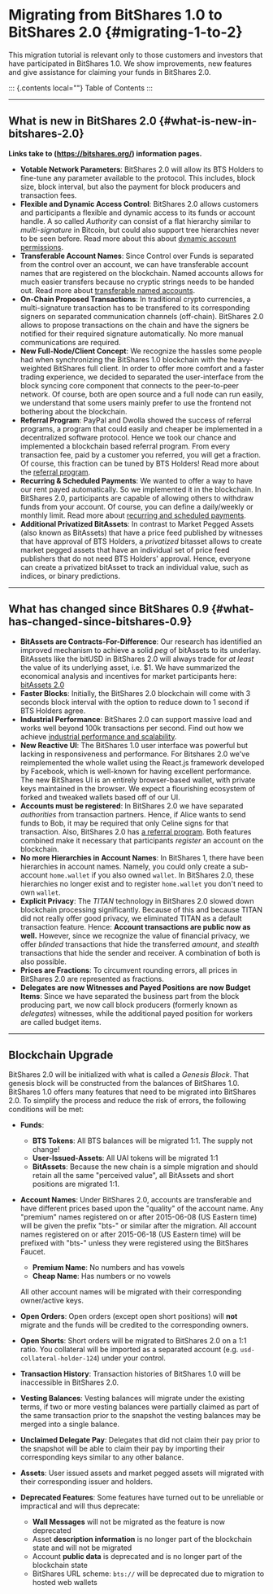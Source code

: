 # Migrating from BitShares 1.0 to BitShares 2.0 {#migrating-1-to-2}

This migration tutorial is relevant only to those customers and
investors that have participated in BitShares 1.0. We show improvements,
new features and give assistance for claiming your funds in BitShares
2.0.

::: {.contents local=""}
Table of Contents
:::

------------------------------------------------------------------------

## What is new in BitShares 2.0 {#what-is-new-in-bitshares-2.0}

**Links take to (https://bitshares.org/) information pages.**

- **Votable Network Parameters**: BitShares 2.0 will allow its BTS
  Holders to fine-tune any parameter available to the protocol. This
  includes, block size, block interval, but also the payment for block
  producers and transaction fees.
- **Flexible and Dynamic Access Control**: BitShares 2.0 allows
  customers and participants a flexible and dynamic access to its funds
  or account handle. A so called *Authority* can consist of a flat
  hierarchy similar to *multi-signature* in Bitcoin, but could also
  support tree hierarchies never to be seen before. Read more about this
  about [dynamic account
  permissions](https://bitshares.org/technology/dynamic-account-permissions).
- **Transferable Account Names**: Since Control over Funds is separated
  from the control over an account, we can have transferable account
  names that are registered on the blockchain. Named accounts allows for
  much easier transfers because no cryptic strings needs to be handed
  out. Read more about [transferable named
  accounts](https://bitshares.org/technology/named-accounts).
- **On-Chain Proposed Transactions**: In traditional crypto currencies,
  a multi-signature transaction has to be transfered to its
  corresponding signers on separated communication channels (off-chain).
  BitShares 2.0 allows to propose transactions on the chain and have the
  signers be notified for their required signature automatically. No
  more manual communications are required.
- **New Full-Node/Client Concept**: We recognize the hassles some people
  had when synchronizing the BitShares 1.0 blockchain with the
  heavy-weighted BitShares full client. In order to offer more comfort
  and a faster trading experience, we decided to separated the
  user-interface from the block syncing core component that connects to
  the peer-to-peer network. Of course, both are open source and a full
  node can run easily, we understand that some users mainly prefer to
  use the frontend not bothering about the blockchain.
- **Referral Program**: PayPal and Dwolla showed the success of referral
  programs, a program that could easily and cheaper be implemented in a
  decentralized software protocol. Hence we took our chance and
  implemented a blockchain based referral program. From every
  transaction fee, paid by a customer you referred, you will get a
  fraction. Of course, this fraction can be tuned by BTS Holders! Read
  more about the [referral
  program](https://bitshares.org/technology/referral-rewards-program).
- **Recurring & Scheduled Payments**: We wanted to offer a way to have
  our rent payed automatically. So we implemented it in the blockchain.
  In BitShares 2.0, participants are capable of allowing others to
  withdraw funds from your account. Of course, you can define a
  daily/weekly or monthly limit. Read more about [recurring and
  scheduled
  payments](https://bitshares.org/technology/recurring-scheduled-payments).
- **Additional Privatized BitAssets**: In contrast to Market Pegged
  Assets (also known as BitAssets) that have a price feed published by
  witnesses that have approval of BTS Holders, a *privatized* bitasset
  allows to create market pegged assets that have an individual set of
  price feed publishers that do not need BTS Holders\' approval. Hence,
  everyone can create a privatized bitAsset to track an individual
  value, such as indices, or binary predictions.

------------------------------------------------------------------------

## What has changed since BitShares 0.9 {#what-has-changed-since-bitshares-0.9}

- **BitAssets are Contracts-For-Difference**: Our research has
  identified an improved mechanism to achieve a solid *peg* of bitAssets
  to its underlay. BitAssets like the bitUSD in BitShares 2.0 will
  always trade for *at least* the value of its underlying asset, i.e.
  \$1. We have summarized the economical analysis and incentives for
  market participants here: [bitAssets
  2.0](https://bitshares.org/technology/price-stable-cryptocurrencies)
- **Faster Blocks**: Initially, the BitShares 2.0 blockchain will come
  with 3 seconds block interval with the option to reduce down to 1
  second if BTS Holders agree.
- **Industrial Performance**: BitShares 2.0 can support massive load and
  works well beyond 100k transactions per second. Find out how we
  achieve [industrial performance and
  scalability](https://bitshares.org/technology/industrial-performance-and-scalability).
- **New Reactive UI**: The BitShares 1.0 user interface was powerful but
  lacking in responsiveness and performance. For Bitshares 2.0 we\'ve
  reimplemented the whole wallet using the React.js framework developed
  by Facebook, which is well-known for having excellent performance. The
  new BitShares UI is an entirely browser-based wallet, with private
  keys maintained in the browser. We expect a flourishing ecosystem of
  forked and tweaked wallets based off of our UI.
- **Accounts must be registered**: In BitShares 2.0 we have separated
  *authorities* from transaction partners. Hence, if Alice wants to send
  funds to Bob, it may be required that only Celine signs for that
  transaction. Also, BitShares 2.0 has [a referral
  program](https://bitshares.org/technology/referral-rewards-program).
  Both features combined make it necessary that participants *register*
  an account on the blockchain.
- **No more Hierarchies in Account Names**: In BitShares 1, there have
  been hierarchies in account names. Namely, you could only create a
  sub-account `home.wallet` if you also owned `wallet`. In BitShares
  2.0, these hierarchies no longer exist and to register `home.wallet`
  you don\'t need to own `wallet`.
- **Explicit Privacy**: The *TITAN* technology in BitShares 2.0 slowed
  down blockchain processing significantly. Because of this and because
  TITAN did not really offer good privacy, we eliminated TITAN as a
  default transaction feature. Hence: **Account transactions are public
  now as well.** However, since we recognize the value of financial
  privacy, we offer *blinded* transactions that hide the transferred
  *amount*, and *stealth* transactions that hide the sender and
  receiver. A combination of both is also possible.
- **Prices are Fractions**: To circumvent rounding errors, all prices in
  BitShares 2.0 are represented as fractions.
- **Delegates are now Witnesses and Payed Positions are now Budget
  Items**: Since we have separated the business part from the block
  producing part, we now call block producers (formerly known as
  *delegates*) witnesses, while the additional payed position for
  workers are called budget items.

------------------------------------------------------------------------

## Blockchain Upgrade

BitShares 2.0 will be initialized with what is called a *Genesis Block*.
That genesis block will be constructed from the balances of BitShares
1.0. BitShares 1.0 offers many features that need to be migrated into
BitShares 2.0. To simplify the process and reduce the risk of errors,
the following conditions will be met:

- **Funds**:

  - **BTS Tokens**: All BTS balances will be migrated 1:1. The supply
    not change!
  - **User-Issued-Assets**: All UAI tokens will be migrated 1:1
  - **BitAssets**: Because the new chain is a simple migration and
    should retain all the same \"perceived value\", all BitAssets and
    short positions are migrated 1:1.

- **Account Names**: Under BitShares 2.0, accounts are transferable and
  have different prices based upon the \"quality\" of the account name.
  Any \"premium\" names registered on or after 2015-06-08 (US Eastern
  time) will be given the prefix "bts-" or similar after the migration.
  All account names registered on or after 2015-06-18 (US Eastern time)
  will be prefixed with \"bts-\" unless they were registered using the
  BitShares Faucet.

  - **Premium Name**: No numbers and has vowels
  - **Cheap Name**: Has numbers or no vowels

  All other account names will be migrated with their corresponding
  owner/active keys.

- **Open Orders**: Open orders (except open short positions) will
  **not** migrate and the funds will be credited to the corresponding
  owners.

- **Open Shorts**: Short orders will be migrated to BitShares 2.0 on a
  1:1 ratio. You collateral will be imported as a separated account
  (e.g. `usd-collateral-holder-124`) under your control.

- **Transaction History**: Transaction histories of BitShares 1.0 will
  be inaccessible in BitShares 2.0.

- **Vesting Balances**: Vesting balances will migrate under the existing
  terms, if two or more vesting balances were partially claimed as part
  of the same transaction prior to the snapshot the vesting balances may
  be merged into a single balance.

- **Unclaimed Delegate Pay**: Delegates that did not claim their pay
  prior to the snapshot will be able to claim their pay by importing
  their corresponding keys similar to any other balance.

- **Assets**: User issued assets and market pegged assets will migrated
  with their corresponding issuer and holders.

- **Deprecated Features**: Some features have turned out to be
  unreliable or impractical and will thus deprecate:

  - **Wall Messages** will not be migrated as the feature is now
    deprecated
  - Asset **description information** is no longer part of the
    blockchain state and will not be migrated
  - Account **public data** is deprecated and is no longer part of the
    blockchain state
  - BitShares URL scheme: `bts://` will be deprecated due to migration
    to hosted web wallets
